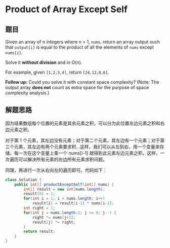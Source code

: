 # Product of Array Except Self

## 题目

Given an array of n integers where n > 1, `nums`, return an array output such that `output[i]` is equal to the product of all the elements of `nums` except `nums[i]`.

Solve it **without division** and in O(n).

For example, given `[1,2,3,4]`, return `[24,12,8,6]`.

**Follow up:**
Could you solve it with constant space complexity? (Note: The output array **does not** count as extra space for the purpose of space complexity analysis.)

## 解题思路

因为结果数组每个位置的元素是其余元素之积，可以分为此位置左边元素之积和右边元素之积。

对于第 1 个元素，其左边没有元素；对于第二个元素，其左边有一个元素；对于第三个元素，其左边有两个元素要求积...这样，我们可以从左到右，用一个变量来存储，每一次在这个变量上乘一个 nums[i-1] 就得到此元素左边元素之积。这样，一次遍历可以解决所有元素的左边所有元素求积问题。

同理，再进行一次从右向左的遍历即可。代码如下：

```java
class Solution {
    public int[] productExceptSelf(int[] nums) {
        int[] result = new int[nums.length];
        result[0] = 1;
        for(int i = 1; i < nums.length; i++)
            result[i] = result[i-1] * nums[i-1];
        int right = 1;
        for(int j = nums.length-2; j >= 0; j--) {
            right *= nums[j+1];
            result[j] *= right;
        }
        return result;
    }
}
```